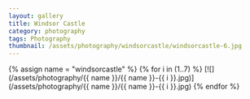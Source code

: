 ```yaml
---
layout: gallery
title: Windsor Castle
category: photography
tags: Photography
thumbnail: /assets/photography/windsorcastle/windsorcastle-6.jpg
---
```


{% assign name = "windsorcastle" %}
{% for i in (1..7) %}
[![](/assets/photography/{{ name }}/{{ name }}-{{ i }}.jpg)](/assets/photography/{{ name }}/{{ name }}-{{ i }}.jpg)
{% endfor %}